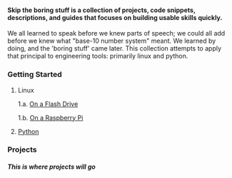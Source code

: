 #### Skip the boring stuff is a collection of projects, code snippets, descriptions, and guides that focuses on building usable skills quickly.
We all learned to speak before we knew parts of speech; we could all add before we knew what "base-10 number system" meant. We learned by doing, and the 'boring stuff' came later. This collection attempts to apply that principal to engineering tools: primarily linux and python.

### Getting Started

1. Linux

      1.a. [On a Flash Drive](Linux/README.md)

      1.b. [On a Raspberry Pi](RaspberryPi/README.md)

2. [Python](Python/README.md)
### Projects

##### This is where projects will go

